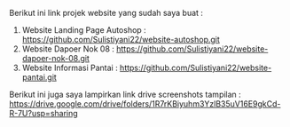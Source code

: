 Berikut ini link projek website yang sudah saya buat :

1. Website Landing Page Autoshop : https://github.com/Sulistiyani22/website-autoshop.git
2. Website Dapoer Nok 08 : https://github.com/Sulistiyani22/website-dapoer-nok-08.git
3. Website Informasi Pantai : https://github.com/Sulistiyani22/website-pantai.git

Berikut ini juga saya lampirkan link drive screenshots tampilan :
https://drive.google.com/drive/folders/1R7rKBiyuhm3YzlB35uV16E9gkCd-R-7U?usp=sharing
